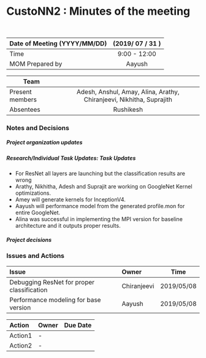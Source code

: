 # CustoNN2 : Minutes of the meeting
<br/>

| Date of Meeting (YYYY/MM/DD)  | (2019/ 07 / 31 )  |  
|:--- | :---: |  
| Time  |  9:00 - 12:00 |  
| MOM Prepared by  | Aayush  |  

| Team | |
| --- | :---: |
| Present members | Adesh, Anshul, Amay, Alina, Arathy, Chiranjeevi, Nikhitha, Suprajith| 
| Absentees | Rushikesh |

### Notes and Decisions 
##### Project organization updates


##### Research/Individual Task Updates: Task Updates
-   For ResNet all layers are launching but the classification results are wrong
-   Arathy, Nikhitha, Adesh and Suprajit are working on GoogleNet Kernel optimizations.
-   Amey will generate kernels for InceptionV4.
-   Aayush will performance model from the generated profile.mon for entire GoogleNet.
-   Alina was successful in implementing the MPI version for baseline architecture and it outputs proper results.


##### Project decisions
 

### Issues and Actions
| Issue | Owner | Time |
|:--- | :--- | :---: |
| Debugging ResNet for proper classification | Chiranjeevi  | 2019/05/08
| Performance modeling for base version | Aayush | 2019/05/08


|Action| Owner|Due Date|
|:--- | :--- | :---: |
| Action1 | - |
| Action2 | - |
